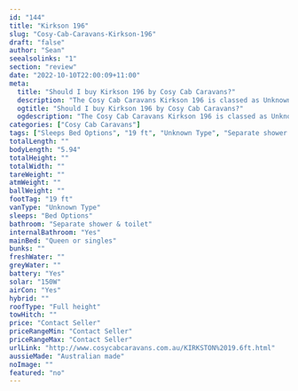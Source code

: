 ```yaml
---
id: "144"
title: "Kirkson 196"
slug: "Cosy-Cab-Caravans-Kirkson-196"
draft: "false"
author: "Sean"
seealsolinks: "1"
section: "review"
date: "2022-10-10T22:00:09+11:00"
meta:
  title: "Should I buy Kirkson 196 by Cosy Cab Caravans?"
  description: "The Cosy Cab Caravans Kirkson 196 is classed as Unknown Type, and sleeps Bed Options people. It is Australian made and comes in at 19 ft. It generally has Separate shower & toilet."
  ogtitle: "Should I buy Kirkson 196 by Cosy Cab Caravans?"
  ogdescription: "The Cosy Cab Caravans Kirkson 196 is classed as Unknown Type, and sleeps Bed Options people. It is Australian made and comes in at 19 ft. It generally has Separate shower & toilet."
categories: ["Cosy Cab Caravans"]
tags: ["Sleeps Bed Options", "19 ft", "Unknown Type", "Separate shower & toilet", "Full height", "Price Unknown"]
totalLength: ""
bodyLength: "5.94"
totalHeight: ""
totalWidth: ""
tareWeight: ""
atmWeight: ""
ballWeight: ""
footTag: "19 ft"
vanType: "Unknown Type"
sleeps: "Bed Options"
bathroom: "Separate shower & toilet"
internalBathroom: "Yes"
mainBed: "Queen or singles"
bunks: ""
freshWater: ""
greyWater: ""
battery: "Yes"
solar: "150W"
airCon: "Yes"
hybrid: ""
roofType: "Full height"
towHitch: ""
price: "Contact Seller"
priceRangeMin: "Contact Seller"
priceRangeMax: "Contact Seller"
urlLink: "http://www.cosycabcaravans.com.au/KIRKSTON%2019.6ft.html"
aussieMade: "Australian made"
noImage: ""
featured: "no"
---
```

